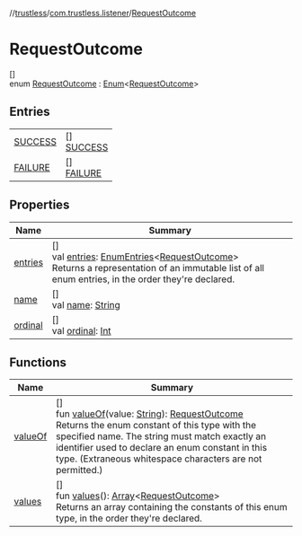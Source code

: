 //[trustless](../../../index.md)/[com.trustless.listener](../index.md)/[RequestOutcome](index.md)

# RequestOutcome

[]\
enum [RequestOutcome](index.md) : [Enum](https://kotlinlang.org/api/latest/jvm/stdlib/kotlin/-enum/index.html)&lt;[RequestOutcome](index.md)&gt;

## Entries

| | |
|---|---|
| [SUCCESS](-s-u-c-c-e-s-s/index.md) | []<br>[SUCCESS](-s-u-c-c-e-s-s/index.md) |
| [FAILURE](-f-a-i-l-u-r-e/index.md) | []<br>[FAILURE](-f-a-i-l-u-r-e/index.md) |

## Properties

| Name | Summary |
|---|---|
| [entries](entries.md) | []<br>val [entries](entries.md): [EnumEntries](https://kotlinlang.org/api/latest/jvm/stdlib/kotlin.enums/-enum-entries/index.html)&lt;[RequestOutcome](index.md)&gt;<br>Returns a representation of an immutable list of all enum entries, in the order they're declared. |
| [name](../../com.trustless.requests.kyc.retrieveSteps/-input-k-y-c-type/-d-o-c-u-m-e-n-t/index.md#-372974862%2FProperties%2F851456926) | []<br>val [name](../../com.trustless.requests.kyc.retrieveSteps/-input-k-y-c-type/-d-o-c-u-m-e-n-t/index.md#-372974862%2FProperties%2F851456926): [String](https://kotlinlang.org/api/latest/jvm/stdlib/kotlin/-string/index.html) |
| [ordinal](../../com.trustless.requests.kyc.retrieveSteps/-input-k-y-c-type/-d-o-c-u-m-e-n-t/index.md#-739389684%2FProperties%2F851456926) | []<br>val [ordinal](../../com.trustless.requests.kyc.retrieveSteps/-input-k-y-c-type/-d-o-c-u-m-e-n-t/index.md#-739389684%2FProperties%2F851456926): [Int](https://kotlinlang.org/api/latest/jvm/stdlib/kotlin/-int/index.html) |

## Functions

| Name | Summary |
|---|---|
| [valueOf](value-of.md) | []<br>fun [valueOf](value-of.md)(value: [String](https://kotlinlang.org/api/latest/jvm/stdlib/kotlin/-string/index.html)): [RequestOutcome](index.md)<br>Returns the enum constant of this type with the specified name. The string must match exactly an identifier used to declare an enum constant in this type. (Extraneous whitespace characters are not permitted.) |
| [values](values.md) | []<br>fun [values](values.md)(): [Array](https://kotlinlang.org/api/latest/jvm/stdlib/kotlin/-array/index.html)&lt;[RequestOutcome](index.md)&gt;<br>Returns an array containing the constants of this enum type, in the order they're declared. |
